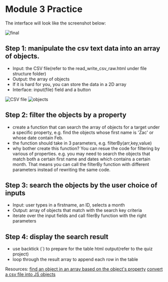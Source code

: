 # Module 3 Practice
The interface will look like the screenshot below:

![final](https://content.screencast.com/users/Sensei2020/folders/Jing/media/6265c924-1828-4596-8565-09c553ef04cb/2020-03-22_2002.png)
## Step 1: manipulate the csv text data into an array of objects.
* Input: the CSV file(refer to the read_write_csv_raw.html under file structure folder)
* Output: the array of objects
* If it is hard for you, you can store the data in a 2D array
* Interface: input(file) field and a button

![CSV file](https://content.screencast.com/users/Sensei2020/folders/Jing/media/07103681-68f5-4e29-8f10-5a5bfb51198a/2020-03-22_1816.png)
![objects](https://content.screencast.com/users/Sensei2020/folders/Jing/media/5d1243f0-77e8-4bb4-9d1c-066acd4ce5a0/2020-03-22_1818.png)

## Step 2: filter the objects by a property
* create a function that can search the array of objects for a target under a specific property, e.g. find the objects whose first name is 'Zac' or whose date contain Feb.
* the function should take in 3 parameters, e.g. filterBy(arr,key,value)
* why bother create this function? You can resue the code for filtering by various of properties. e.g. you may need to search the objects that match both a certain first name and dates which contains a certain month. That means you can call the filterBy function with different parameters instead of rewriting the same code.
## Step 3: search the objects by the user choice of inputs
* Input: user types in a firstname, an ID, selects a month
* Output: array of objects that match with the search key criteria
* iterate over the input fields and call filerBy function with the right parameters
## Step 4: display the search result
* use backtick (`) to prepare for the table html output(refer to the quiz project)
* loop through the result array to append each row in the table

Resources:
[find an object in an array based on the object's property](https://www.linkedin.com/pulse/javascript-find-object-array-based-objects-property-rafael)
[convert a csv file into JS objects](https://stackoverflow.com/questions/28543821/convert-csv-lines-into-javascript-objects)